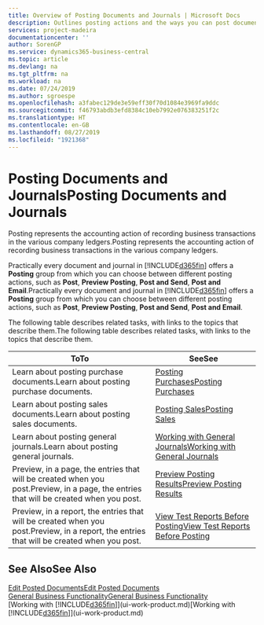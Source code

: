 ```yaml
---
title: Overview of Posting Documents and Journals | Microsoft Docs
description: Outlines posting actions and the ways you can post documents and journals.
services: project-madeira
documentationcenter: ''
author: SorenGP
ms.service: dynamics365-business-central
ms.topic: article
ms.devlang: na
ms.tgt_pltfrm: na
ms.workload: na
ms.date: 07/24/2019
ms.author: sgroespe
ms.openlocfilehash: a3fabec129de3e59eff30f70d1084e3969fa9ddc
ms.sourcegitcommit: f46793abdb3efd8384c10eb7992e076383251f2c
ms.translationtype: HT
ms.contentlocale: en-GB
ms.lasthandoff: 08/27/2019
ms.locfileid: "1921368"
---
```

# <a name="posting-documents-and-journals"></a><span data-ttu-id="aa297-103">Posting Documents and Journals</span><span class="sxs-lookup"><span data-stu-id="aa297-103">Posting Documents and Journals</span></span>
<span data-ttu-id="aa297-104">Posting represents the accounting action of recording business transactions in the various company ledgers.</span><span class="sxs-lookup"><span data-stu-id="aa297-104">Posting represents the accounting action of recording business transactions in the various company ledgers.</span></span>

<span data-ttu-id="aa297-105">Practically every document and journal in [!INCLUDE[d365fin](includes/d365fin_md.md)] offers a **Posting** group from which you can choose between different posting actions, such as **Post**, **Preview Posting**, **Post and Send**, **Post and Email**.</span><span class="sxs-lookup"><span data-stu-id="aa297-105">Practically every document and journal in [!INCLUDE[d365fin](includes/d365fin_md.md)] offers a **Posting** group from which you can choose between different posting actions, such as **Post**, **Preview Posting**, **Post and Send**, **Post and Email**.</span></span>

<span data-ttu-id="aa297-106">The following table describes related tasks, with links to the topics that describe them.</span><span class="sxs-lookup"><span data-stu-id="aa297-106">The following table describes related tasks, with links to the topics that describe them.</span></span>

| <span data-ttu-id="aa297-107">To</span><span class="sxs-lookup"><span data-stu-id="aa297-107">To</span></span> | <span data-ttu-id="aa297-108">See</span><span class="sxs-lookup"><span data-stu-id="aa297-108">See</span></span> |
| --- | --- |
| <span data-ttu-id="aa297-109">Learn about posting purchase documents.</span><span class="sxs-lookup"><span data-stu-id="aa297-109">Learn about posting purchase documents.</span></span> |[<span data-ttu-id="aa297-110">Posting Purchases</span><span class="sxs-lookup"><span data-stu-id="aa297-110">Posting Purchases</span></span>](ui-post-purchases.md) |
| <span data-ttu-id="aa297-111">Learn about posting sales documents.</span><span class="sxs-lookup"><span data-stu-id="aa297-111">Learn about posting sales documents.</span></span> |[<span data-ttu-id="aa297-112">Posting Sales</span><span class="sxs-lookup"><span data-stu-id="aa297-112">Posting Sales</span></span>](ui-post-sales.md) |
| <span data-ttu-id="aa297-113">Learn about posting general journals.</span><span class="sxs-lookup"><span data-stu-id="aa297-113">Learn about posting general journals.</span></span> |[<span data-ttu-id="aa297-114">Working with General Journals</span><span class="sxs-lookup"><span data-stu-id="aa297-114">Working with General Journals</span></span>](ui-work-general-journals.md) |
| <span data-ttu-id="aa297-115">Preview, in a page, the entries that will be created when you post.</span><span class="sxs-lookup"><span data-stu-id="aa297-115">Preview, in a page, the entries that will be created when you post.</span></span> |[<span data-ttu-id="aa297-116">Preview Posting Results</span><span class="sxs-lookup"><span data-stu-id="aa297-116">Preview Posting Results</span></span>](ui-how-preview-post-results.md) |
| <span data-ttu-id="aa297-117">Preview, in a report, the entries that will be created when you post.</span><span class="sxs-lookup"><span data-stu-id="aa297-117">Preview, in a report, the entries that will be created when you post.</span></span> |[<span data-ttu-id="aa297-118">View Test Reports Before Posting</span><span class="sxs-lookup"><span data-stu-id="aa297-118">View Test Reports Before Posting</span></span>](ui-how-view-test-reports-posting.md) |

## <a name="see-also"></a><span data-ttu-id="aa297-119">See Also</span><span class="sxs-lookup"><span data-stu-id="aa297-119">See Also</span></span>
[<span data-ttu-id="aa297-120">Edit Posted Documents</span><span class="sxs-lookup"><span data-stu-id="aa297-120">Edit Posted Documents</span></span>](across-edit-posted-document.md)  
[<span data-ttu-id="aa297-121">General Business Functionality</span><span class="sxs-lookup"><span data-stu-id="aa297-121">General Business Functionality</span></span>](ui-across-business-areas.md)  
<span data-ttu-id="aa297-122">[Working with [!INCLUDE[d365fin](includes/d365fin_md.md)]](ui-work-product.md)</span><span class="sxs-lookup"><span data-stu-id="aa297-122">[Working with [!INCLUDE[d365fin](includes/d365fin_md.md)]](ui-work-product.md)</span></span>
